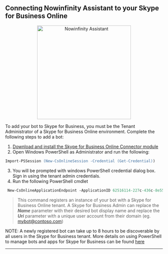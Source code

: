 
## Connecting Nowinfinity Assistant to your Skype for Business Online
<p align="center">
  <img align="bottom" alt="Nowinfinity Assistant" width="300" src="https://assistant.leo.nowinfinity.com.au/content/png_tr.png">
</p>
To add your bot to Skype for Business, you must be the Tenant Administrator of a Skype for Business Online environment. Complete the following steps to add a bot:

1. [Download and install the Skype for Business Online Connector module](Download%20and%20install%20the%20Skype%20for%20Business%20Online%20Connector%20module)
2. Open Windows PowerShell as Administrator and run the following:
```ps
Import-PSSession (New-CsOnlineSession -Credential (Get-Credential))
```
3. You will be prompted with windows PowerShell credential dialog box. Sign in using the tenant admin credentials.
4. Run the following PowerShell cmdlet
```ps
 New-CsOnlineApplicationEndpoint -ApplicationID 62516114-227c-436c-8e55-e7dcf50e7474 -Name "Rosie - Nowinfinity Assistant" -Uri sip:<ni.assistant.bot@yourdomain.com>
```
>This command registers an instance of your bot with a Skype for Business Online tenant. A Skype for Business Admin can replace the **_Name_** parameter with their desired bot display name and replace the **_Uri_** parameter with a unique user account from their domain (eg. mybot@contoso.com)

NOTE: A newly registered bot can take up to 8 hours to be discoverable by all users in the Skype for Business tenant. More details on using PowerShell to manage bots and apps for Skype for Business can be found [here](https://msdn.microsoft.com/en-us/skype/trusted-application-api/docs/trustedapplicationendpoint)
***
[//]: # (Resources: https://skypeappregistration.azurewebsites.net/bot/62516114-227c-436c-8e55-e7dcf50e7474 , https://msdn.microsoft.com/en-us/skype/Skype-For-Business-Bot-Framework/docs/overview)

